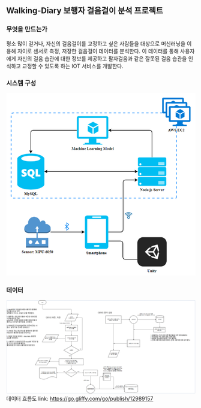 ## Walking-Diary 보행자 걸음걸이 분석 프로젝트
### 무엇을 만드는가

평소 많이 걷거나, 자신의 걸음걸이를 교정하고 싶은 사람들을 대상으로 머신러닝을 이용해 자이로 센서로 측정, 저장한 걸음걸이 데이터를 분석한다. 이 데이터를 통해 사용자에게 자신의 걸음 습관에 대한 정보를 제공하고 팔자걸음과 같은 잘못된 걸음 습관을 인식하고 교정할 수 있도록 하는 IOT 서비스를 개발한다.

### 시스템 구성
![Alt text](/img/system_view_v2.PNG)

### 데이터
![Alt text](/img/data_flowchart.PNG)
데이터 흐름도 link: <https://go.gliffy.com/go/publish/12989157>
